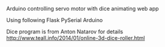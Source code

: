 Arduino controlling servo motor with dice animating web app


Using following
Flask
PySerial
Arduino

Dice program is from Anton Natarov for details http://www.teall.info/2014/01/online-3d-dice-roller.html
